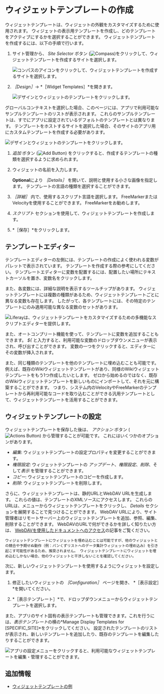 # ウィジェットテンプレートの作成

ウィジェットテンプレートは、ウィジェットの外観をカスタマイズするために使用されます。 ウィジェットの表示用テンプレートを作成し、どのテンプレートをアクティブにするかを選択することができます。 ウィジェットテンプレートを作成するには、以下の手順で行います。

1.  サイト管理から、 *Site Selector* ボタン (![Compass](../../../../images/icon-compass.png))をクリックして、ウィジェットテンプレートを作成するサイトを選択します。

    ![コンパスのアイコンをクリックして、ウィジェットテンプレートを作成するサイトを選択します。](./creating-a-widget-template/images/01.png)

1.  *［Design］*&rarr; *［Widget Templates］*を開きます。

    ![デザインとウィジェットのテンプレートをクリックします。](./creating-a-widget-template/images/02.png)

グローバルコンテキストを選択した場合、このページには、アプリで利用可能なサンプルテンプレートのリストが表示されます。 これらのサンプルテンプレートは、すでにアプリに設定されているデフォルトのテンプレートとは異なります。 テンプレートをホストするサイトを選択した場合、そのサイトのアプリ用にカスタムテンプレートを作成する必要があります。

![デザインとウィジェットのテンプレートをクリックします。](./creating-a-widget-template/images/03.png)

1.  *追加* ボタン (![Add Button](../../../../images/icon-add.png)) をクリックすると、作成するテンプレートの種類を選択するように求められます。

1.  ウィジェットの名前を入力します。

    **Optional**により *［Details］* を開いて、説明と使用する小さな画像を指定します。 テンプレートの言語の種類を選択することができます。

1.  *［詳細］* 内で、使用するスクリプト言語を選択します。 FreeMarkerまたはVelocityを使用することができます。 FreeMarkerをお勧めします。

1.  *スクリプト* セクションを使用して、ウィジェットテンプレートを作成します。

1.  *［保存］*をクリックします。

## テンプレートエディター

テンプレートエディターの左側には、テンプレートの作成によく使われる変数がパレットで表示されています。 テンプレートを作成する際の参考にしてください。 テンプレートエディターに変数を配置するには、配置したい場所にテキストカーソルを置き、変数名をクリックします。

また、各変数には、詳細な説明を表示するツールチップがあります。 ウィジェットテンプレートには複数の種類があるため、ウィジェットテンプレートごとに異なる変数も存在します。 したがって、各テンプレートには、その特定のテンプレートにのみ適用可能な異なる変数のセットがあります。

![Liferayは、ウィジェットテンプレートをカスタマイズするための多機能なスクリプトエディターを提供します。](./creating-a-widget-template/images/04.png)

また、オートコンプリート機能を使って、テンプレートに変数を追加することもできます。 *${* と入力すると、利用可能な変数のドロップダウンメニューが表示され、呼び出すことができます。 変数の一つをクリックすると、エディターにその変数が挿入されます。

また、同じ種類のテンプレートを他のテンプレートに埋め込むことも可能です。 例えば、既存のWikiウィジェットテンプレートがあり、同様のWikiウィジェットテンプレートをもう1つ作成したいとします。 ゼロから始めるのではなく、既存のWikiウィジェットテンプレートを新しいものにインポートして、それを元に構築することができます。 つまり、システム内のVelocityやFreeMarkerのテンプレートから再利用可能なコードを取り込むことができる汎用テンプレートとして、ウィジェットテンプレートを活用することができます。

## ウィジェットテンプレートの設定

ウィジェットテンプレートを保存した後は、 *アクション* ボタン (![Actions Button](../../../../images/icon-actions.png)) から管理することが可能です。 これにはいくつかのオプションがあります。

- *編集*: ウィジェットテンプレートの設定プロパティを変更することができます。
- *権限設定*: ウィジェットテンプレートの *アップデート*、*権限設定*、*削除*、そして*表示* を管理することができます。
- *コピー*: ウィジェットテンプレートのコピーを作成します。
- *削除*: ウィジェットテンプレートを削除します。

さらに、ウィジェットテンプレートは、静的URLとWebDAV URLを生成します。 これらの値は、テンプレートのXMLソースにアクセスします。 これらのURLは、メニューからウィジェットテンプレートをクリックし、 *Details* セクションを展開することで見つけることができます。 WebDAV URLにより、サイト管理者はリモートサーバー上のウィジェットテンプレートを追加、参照、編集、削除することができます。 WebDAVのURLで何ができるかを詳しく知りたい方は、 [WebDAVを使用したドキュメントへのアクセス](../../../../content-authoring-and-management/documents-and-media/publishing-and-sharing/accessing-documents-with-webdav.md)の記事をご覧ください。

```{note}
ウィジェットテンプレートにウィジェットを埋め込むことは可能ですが、他のウィジェットとの競合や予期せぬ動作（例：パンくずリストへのデータ集計ウィジェットの埋め込み）を引き起こす可能性があるため、推奨されません。 ウィジェットテンプレートにウィジェットを埋め込むしかない場合、他のウィジェットと干渉しないことを確認してください。
```

次に、新しいウィジェットテンプレートを使用するようにウィジェットを設定します。

1.  修正したいウィジェットの *［Configuration］* ページを開き、 *［表示設定］*を開いてください。

1.  *［表示テンプレート］*で、ドロップダウンメニューからウィジェットテンプレートを選択します。

また、アプリのサイト固有の表示テンプレートも管理できます。これを行うには、*表示テンプレート*の横の*Manage Display Templates for [SPECIFIC_SITE]*をクリックしてください。 設定されたテンプレートのリストが表示され、新しいテンプレートを追加したり、既存のテンプレートを編集したりすることができます。

![アプリの*設定*メニューをクリックすると、利用可能なウィジェットテンプレートを編集・管理することができます。](./creating-a-widget-template/images/05.png)

## 追加情報

- [ウィジェットテンプレートの例](./using-a-widget-template-example.md)